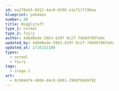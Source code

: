 ```yaml
---
id: ea178eb5-8d12-4ac0-b598-a1e711f190aa
blueprint: pokemon
number: 40
title: Wigglytuff
type_1: normal
type_2: fairy
author: 4d8d6ede-5963-429f-9c2f-74b897007e0c
updated_by: 4d8d6ede-5963-429f-9c2f-74b897007e0c
updated_at: 1716152180
types:
  - normal
  - fairy
tags:
  - stage-1
art:
  - 0c904474-4084-44c9-b801-2960fb049f92
---
```

